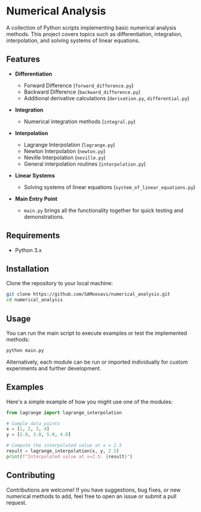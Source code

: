 # Numerical Analysis

A collection of Python scripts implementing basic numerical analysis methods. This project covers topics such as differentiation, integration, interpolation, and solving systems of linear equations.

## Features

- **Differentiation**
  - Forward Difference (`forward_difference.py`)
  - Backward Difference (`backward_difference.py`)
  - Additional derivative calculations (`derivation.py`, `differential.py`)

- **Integration**
  - Numerical integration methods (`integral.py`)

- **Interpolation**
  - Lagrange Interpolation (`lagrange.py`)
  - Newton Interpolation (`newton.py`)
  - Neville Interpolation (`neville.py`)
  - General interpolation routines (`interpolation.py`)

- **Linear Systems**
  - Solving systems of linear equations (`system_of_linear_equations.py`)

- **Main Entry Point**
  - `main.py` brings all the functionality together for quick testing and demonstrations.

## Requirements

- Python 3.x

## Installation

Clone the repository to your local machine:

```bash
git clone https://github.com/SAMoosavi/numerical_analysis.git
cd numerical_analysis
```

## Usage

You can run the main script to execute examples or test the implemented methods:

```bash
python main.py
```

Alternatively, each module can be run or imported individually for custom experiments and further development.

## Examples

Here's a simple example of how you might use one of the modules:

```python
from lagrange import lagrange_interpolation

# Sample data points
x = [1, 2, 3, 4]
y = [2.0, 3.0, 5.0, 4.0]

# Compute the interpolated value at x = 2.5
result = lagrange_interpolation(x, y, 2.5)
print(f"Interpolated value at x=2.5: {result}")
```

## Contributing

Contributions are welcome! If you have suggestions, bug fixes, or new numerical methods to add, feel free to open an issue or submit a pull request.
